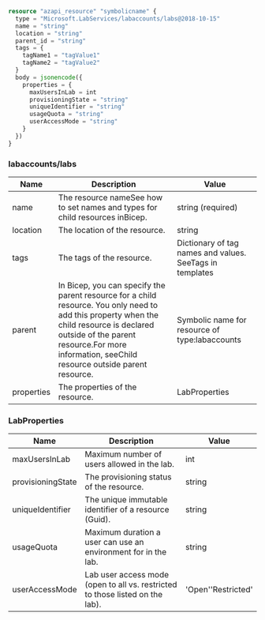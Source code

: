 ```terraform
resource "azapi_resource" "symbolicname" {
  type = "Microsoft.LabServices/labaccounts/labs@2018-10-15"
  name = "string"
  location = "string"
  parent_id = "string"
  tags = {
    tagName1 = "tagValue1"
    tagName2 = "tagValue2"
  }
  body = jsonencode({
    properties = {
      maxUsersInLab = int
      provisioningState = "string"
      uniqueIdentifier = "string"
      usageQuota = "string"
      userAccessMode = "string"
    }
  })
}

```

### labaccounts/labs

| Name | Description | Value |
|-|-|-|
| name | The resource nameSee how to set names and types for child resources inBicep. | string (required) |
| location | The location of the resource. | string |
| tags | The tags of the resource. | Dictionary of tag names and values. SeeTags in templates |
| parent | In Bicep, you can specify the parent resource for a child resource. You only need to add this property when the child resource is declared outside of the parent resource.For more information, seeChild resource outside parent resource. | Symbolic name for resource of type:labaccounts |
| properties | The properties of the resource. | LabProperties |


### LabProperties

| Name | Description | Value |
|-|-|-|
| maxUsersInLab | Maximum number of users allowed in the lab. | int |
| provisioningState | The provisioning status of the resource. | string |
| uniqueIdentifier | The unique immutable identifier of a resource (Guid). | string |
| usageQuota | Maximum duration a user can use an environment for in the lab. | string |
| userAccessMode | Lab user access mode (open to all vs. restricted to those listed on the lab). | 'Open''Restricted' |


